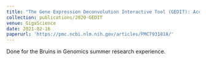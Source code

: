 ```yaml
---
title: "The Gene Expression Deconvolution Interactive Tool (GEDIT): Accurate Cell Type Quantification from Gene Expression Data"
collection: publications/2020-GEDIT
venue: GigaScience
date: 2021-02-16
paperurl: 'https://pmc.ncbi.nlm.nih.gov/articles/PMC7931818/'
---
```


Done for the Bruins in Genomics summer research experience.
